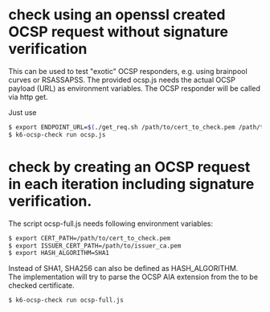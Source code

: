 # check using an openssl created OCSP request without signature verification
This can be used to test "exotic" OCSP responders, e.g. using brainpool curves or RSASSAPSS.
The provided ocsp.js needs the actual OCSP payload (URL) as environment variables.
The OCSP responder will be called via http get.

Just use
```bash
$ export ENDPOINT_URL=$(./get_req.sh /path/to/cert_to_check.pem /path/to/issuer_ca.pem)
$ k6-ocsp-check run ocsp.js
```
# check by creating an OCSP request in each iteration including signature verification.
The script ocsp-full.js needs following environment variables:
```bash
$ export CERT_PATH=/path/to/cert_to_check.pem
$ export ISSUER_CERT_PATH=/path/to/issuer_ca.pem
$ export HASH_ALGORITHM=SHA1
```
Instead of SHA1, SHA256 can also be defined as HASH_ALGORITHM.  
The implementation will try to parse the OCSP AIA extension from the to be checked certificate.
```bash
$ k6-ocsp-check run ocsp-full.js
```